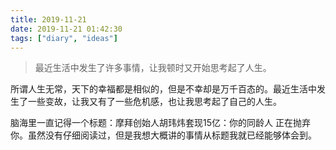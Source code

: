 ```yaml
---
title: 2019-11-21
date: 2019-11-21 01:42:30
tags: ["diary", "ideas"]
---
```


> 最近生活中发生了许多事情，让我顿时又开始思考起了人生。

所谓人生无常，天下的幸福都是相似的，但是不幸却是万千百态的。最近生活中发生了一些变故，让我又有了一些危机感，也让我思考起了自己的人生。

脑海里一直记得一个标题：摩拜创始人胡玮炜套现15亿：你的同龄人 正在抛弃你。虽然没有仔细阅读过，但是我想大概讲的事情从标题我就已经能够体会到。

